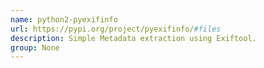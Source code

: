 ```yaml
---
name: python2-pyexifinfo
url: https://pypi.org/project/pyexifinfo/#files
description: Simple Metadata extraction using Exiftool.
group: None
---
```

